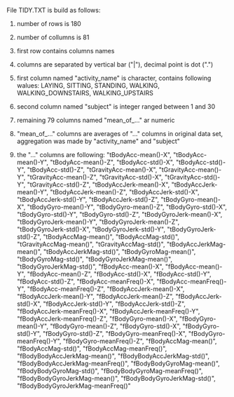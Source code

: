 File TIDY.TXT is build as follows:

1) number of rows is 180

2) number of collumns is 81

3) first row contains columns names

4) columns are separated by vertical bar ("|"), decimal point is dot (".")

5) first column named "activity_name" is character, contains following walues: 
LAYING, SITTING, STANDING, WALKING, WALKING_DOWNSTAIRS, WALKING_UPSTAIRS  

6) second column named "subject" is integer ranged between 1 and 30

7) remaining 79 columns named "mean_of_..." ar numeric

8) "mean_of_..." columns are averages of "..." columns in original data set, 
aggregation was made by "activity_name" and "subject"

9) the "..." columns are following: 
"tBodyAcc-mean()-X", "tBodyAcc-mean()-Y", "tBodyAcc-mean()-Z", "tBodyAcc-std()-X", "tBodyAcc-std()-Y", 
"tBodyAcc-std()-Z", "tGravityAcc-mean()-X", "tGravityAcc-mean()-Y", "tGravityAcc-mean()-Z", "tGravityAcc-std()-X", 
"tGravityAcc-std()-Y", "tGravityAcc-std()-Z", "tBodyAccJerk-mean()-X", "tBodyAccJerk-mean()-Y", "tBodyAccJerk-mean()-Z", 
"tBodyAccJerk-std()-X", "tBodyAccJerk-std()-Y", "tBodyAccJerk-std()-Z", "tBodyGyro-mean()-X", "tBodyGyro-mean()-Y", 
"tBodyGyro-mean()-Z", "tBodyGyro-std()-X", "tBodyGyro-std()-Y", "tBodyGyro-std()-Z", "tBodyGyroJerk-mean()-X", 
"tBodyGyroJerk-mean()-Y", "tBodyGyroJerk-mean()-Z", "tBodyGyroJerk-std()-X", "tBodyGyroJerk-std()-Y", "tBodyGyroJerk-std()-Z", 
"tBodyAccMag-mean()", "tBodyAccMag-std()", "tGravityAccMag-mean()", "tGravityAccMag-std()", "tBodyAccJerkMag-mean()", 
"tBodyAccJerkMag-std()", "tBodyGyroMag-mean()", "tBodyGyroMag-std()", "tBodyGyroJerkMag-mean()", "tBodyGyroJerkMag-std()", 
"fBodyAcc-mean()-X", "fBodyAcc-mean()-Y", "fBodyAcc-mean()-Z", "fBodyAcc-std()-X", "fBodyAcc-std()-Y", 
"fBodyAcc-std()-Z", "fBodyAcc-meanFreq()-X", "fBodyAcc-meanFreq()-Y", "fBodyAcc-meanFreq()-Z", "fBodyAccJerk-mean()-X", 
"fBodyAccJerk-mean()-Y", "fBodyAccJerk-mean()-Z", "fBodyAccJerk-std()-X", "fBodyAccJerk-std()-Y", "fBodyAccJerk-std()-Z", 
"fBodyAccJerk-meanFreq()-X", "fBodyAccJerk-meanFreq()-Y", "fBodyAccJerk-meanFreq()-Z", "fBodyGyro-mean()-X", "fBodyGyro-mean()-Y", 
"fBodyGyro-mean()-Z", "fBodyGyro-std()-X", "fBodyGyro-std()-Y", "fBodyGyro-std()-Z", "fBodyGyro-meanFreq()-X", 
"fBodyGyro-meanFreq()-Y", "fBodyGyro-meanFreq()-Z", "fBodyAccMag-mean()", "fBodyAccMag-std()", "fBodyAccMag-meanFreq()", 
"fBodyBodyAccJerkMag-mean()", "fBodyBodyAccJerkMag-std()", "fBodyBodyAccJerkMag-meanFreq()", "fBodyBodyGyroMag-mean()", "fBodyBodyGyroMag-std()", 
"fBodyBodyGyroMag-meanFreq()", "fBodyBodyGyroJerkMag-mean()", "fBodyBodyGyroJerkMag-std()", "fBodyBodyGyroJerkMag-meanFreq()"
